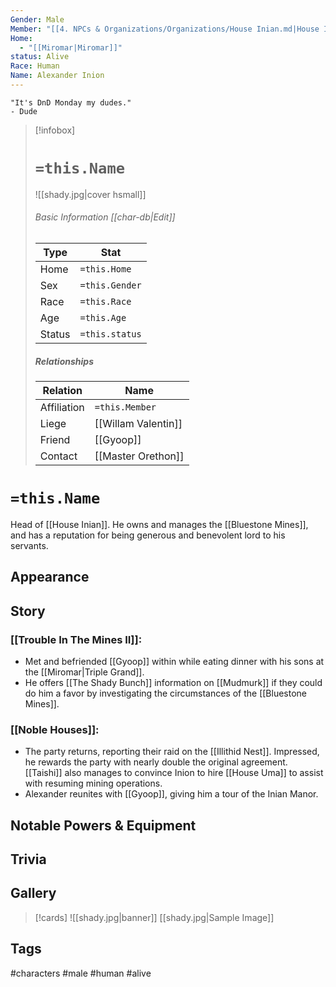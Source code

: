 ```yaml
---
Gender: Male
Member: "[[4. NPCs & Organizations/Organizations/House Inian.md|House Inian]]"
Home:
  - "[[Miromar|Miromar]]"
status: Alive
Race: Human
Name: Alexander Inion
---
```

	"It's DnD Monday my dudes." 
	- Dude

> [!infobox]
> # `=this.Name`
> ![[shady.jpg|cover hsmall]]
> ###### Basic Information [[char-db|Edit]]
> | Type | Stat |
> | ---- | ---- |
> | Home | `=this.Home` |
> | Sex | `=this.Gender` |
> | Race | `=this.Race` |
> | Age | `=this.Age` |
> | Status | `=this.status` |
> ##### Relationships
> | Relation | Name |
> | ---- | ---- |
> | Affiliation | `=this.Member` |
> | Liege | [[Willam Valentin]] |
> |Friend|[[Gyoop]]|
> |Contact| [[Master Orethon]]|

# `=this.Name`
Head of [[House Inian]]. He owns and manages the [[Bluestone Mines]], and has a reputation for being generous and benevolent lord to his servants.
## Appearance
## Story
### [[Trouble In The Mines II]]: 
- Met and befriended [[Gyoop]] within while eating dinner with his sons at the [[Miromar|Triple Grand]].
- He offers [[The Shady Bunch]] information on [[Mudmurk]] if they could do him a favor by  investigating the circumstances of the [[Bluestone Mines]].

### [[Noble Houses]]:
- The party returns, reporting their raid on the [[Illithid Nest]]. Impressed, he rewards the party with nearly double the original agreement. [[Taishi]] also manages to convince Inion to hire [[House Uma]] to assist with resuming mining operations. 
- Alexander reunites with [[Gyoop]], giving him a tour of the Inian Manor.


## Notable Powers & Equipment
## Trivia

## Gallery
>[!cards]
>![[shady.jpg|banner]]
>[[shady.jpg|Sample Image]]
>

## Tags
#characters #male #human #alive 